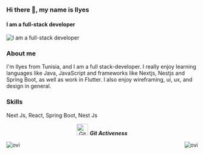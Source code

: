 ### Hi there 👋, my name is Ilyes
#### I am a full-stack developer
![I am a full-stack developer](https://media.licdn.com/dms/image/D4D16AQGG16AxPMagug/profile-displaybackgroundimage-shrink_350_1400/0/1719330300059?e=1724889600&v=beta&t=__9ZmKg7fy1_X2juCRRI27Tqkibvlipdb0dxxoain38)
### About me
I'm Ilyes from Tunisia, and I am a full stack-developer. I really enjoy learning languages like Java, JavaScript and frameworks like Nextjs, Nestjs and Spring Boot, as well as work in Flutter. I also enjoy wireframing, ui, ux, and design in general.

### Skills 
Next Js, React, Spring Boot, Nest Js

<p align="center">
<img src="https://media.giphy.com/media/W5eoZHPpUx9sapR0eu/giphy.gif" width="30px" alt="Git"/>&nbsp;<i><b>Git Activeness</b></i></p> 
<p><img align="left" src="https://github-readme-stats.vercel.app/api/top-langs?username=ilyesarous&show_icons=true&locale=en&layout=compact&theme=dark" alt="ovi" /></p>
<p>&nbsp;<img align="right" src="https://github-readme-stats.vercel.app/api?username=ilyesarous&show_icons=true&locale=en&theme=dark" alt="ovi" /></p>
<br><br><br><br><br>

